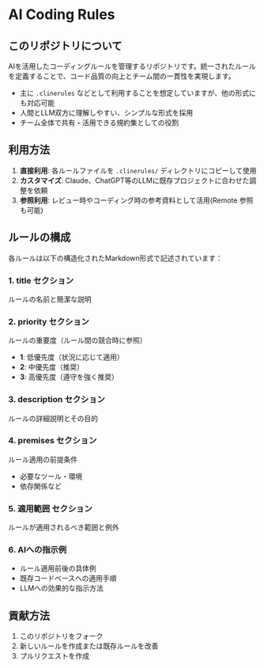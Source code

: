 # AI Coding Rules

## このリポジトリについて

AIを活用したコーディングルールを管理するリポジトリです。統一されたルールを定義することで、コード品質の向上とチーム間の一貫性を実現します。

- 主に `.clinerules` などとして利用することを想定していますが、他の形式にも対応可能
- 人間とLLM双方に理解しやすい、シンプルな形式を採用
- チーム全体で共有・活用できる規約集としての役割

## 利用方法

1. **直接利用**: 各ルールファイルを `.clinerules/` ディレクトリにコピーして使用
2. **カスタマイズ**: Claude、ChatGPT等のLLMに既存プロジェクトに合わせた調整を依頼
3. **参照利用**: レビュー時やコーディング時の参考資料として活用(Remote 参照も可能)

## ルールの構成

各ルールは以下の構造化されたMarkdown形式で記述されています：

### 1. title セクション
ルールの名前と簡潔な説明

### 2. priority セクション
ルールの重要度（ルール間の競合時に参照）
- **1**: 低優先度（状況に応じて適用）
- **2**: 中優先度（推奨）
- **3**: 高優先度（遵守を強く推奨）

### 3. description セクション
ルールの詳細説明とその目的

### 4. premises セクション
ルール適用の前提条件
- 必要なツール・環境
- 依存関係など

### 5. 適用範囲 セクション
ルールが適用されるべき範囲と例外

### 6. AIへの指示例
- ルール適用前後の具体例
- 既存コードベースへの適用手順
- LLMへの効果的な指示方法

## 貢献方法

1. このリポジトリをフォーク
2. 新しいルールを作成または既存ルールを改善
3. プルリクエストを作成
